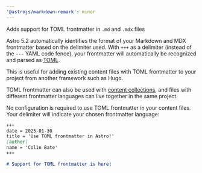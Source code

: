 ```yaml
---
'@astrojs/markdown-remark': minor
---
```


Adds support for TOML frontmatter in `.md` and `.mdx` files

Astro 5.2 automatically identifies the format of your Markdown and MDX frontmatter based on the delimiter used.  With `+++` as a delimiter (instead of the `---` YAML code fence), your frontmatter will automatically be recognized and parsed as [TOML](https://toml.io). 

This is useful for adding existing content files with TOML frontmatter to your project from another framework such as Hugo.

TOML frontmatter can also be used with [content collections](https://docs.astro.build/guides/content-collections/), and files with different frontmatter languages can live together in the same project.

No configuration is required to use TOML frontmatter in your content files. Your delimiter will indicate your chosen frontmatter language:

```md
+++
date = 2025-01-30
title = 'Use TOML frontmatter in Astro!'
[author]
name = 'Colin Bate'
+++

# Support for TOML frontmatter is here!
```

